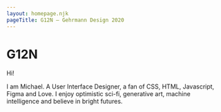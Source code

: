 ```yaml
---
layout: homepage.njk
pageTitle: G12N – Gehrmann Design 2020
---
```

# G12N 

Hi! 

I am Michael. A User Interface Designer, a fan of CSS, HTML, Javascript, Figma and Love. I enjoy optimistic sci-fi, generative art, machine intelligence and believe in bright futures.